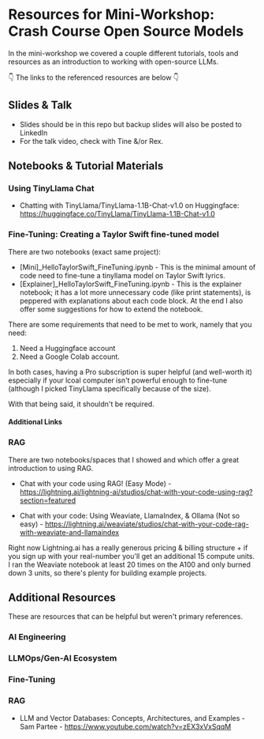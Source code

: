 # Resources for Mini-Workshop: Crash Course Open Source Models

In the mini-workshop we covered a couple different tutorials, tools and resources as an introduction to working with open-source LLMs. 

👇 The links to the referenced resources are below 👇

## Slides & Talk
* Slides should be in this repo but backup slides will also be posted to LinkedIn
* For the talk video, check with Tine &/or Rex. 

## Notebooks & Tutorial Materials 

### Using TinyLlama Chat
* Chatting with TinyLlama/TinyLlama-1.1B-Chat-v1.0 on Huggingface: https://huggingface.co/TinyLlama/TinyLlama-1.1B-Chat-v1.0

### Fine-Tuning: Creating a Taylor Swift fine-tuned model 
There are two notebooks (exact same project): 
* [Mini]_HelloTaylorSwift_FineTuning.ipynb - This is the minimal amount of code need to fine-tune a tinyllama model on Taylor Swift lyrics.
* [Explainer]_HelloTaylorSwift_FineTuning.ipynb - This is the explainer notebook; it has a lot more unnecessary code (like print statements), is peppered with explanations about each code block. At the end I also offer some suggestions for how to extend the notebook.

There are some requirements that need to be met to work, namely that you need:
1. Need a Huggingface account
2. Need a Google Colab account.

In both cases, having a Pro subscription is super helpful (and well-worth it) especially if your lcoal computer isn't powerful enough to fine-tune (although I picked TinyLlama specifically because of the size). 

With that being said, it shouldn't be required. 

#### Additional Links



### RAG 
There are two notebooks/spaces that I showed and which offer a great introduction to using RAG. 

* Chat with your code using RAG! (Easy Mode) - https://lightning.ai/lightning-ai/studios/chat-with-your-code-using-rag?section=featured

* Chat with your code: Using Weaviate, LlamaIndex, & Ollama (Not so easy) - https://lightning.ai/weaviate/studios/chat-with-your-code-rag-with-weaviate-and-llamaindex

Right now Lightning.ai has a really generous pricing & billing structure + if you sign up with your real-number you'll get an additional 15 compute units. I ran the Weaviate notebook at least 20 times on the A100 and only burned down 3 units, so there's plenty for building example projects.




## Additional Resources

These are resources that can be helpful but weren't primary references.
### AI Engineering


### LLMOps/Gen-AI Ecosystem


### Fine-Tuning 


### RAG
* LLM and Vector Databases: Concepts, Architectures, and Examples - Sam Partee - https://www.youtube.com/watch?v=zEX3xVxSqqM
